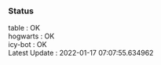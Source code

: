 ### Status


table : OK  
hogwarts : OK  
icy-bot : OK  
Latest Update : 2022-01-17 07:07:55.634962
